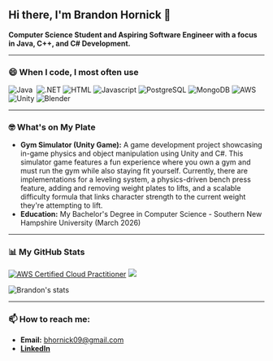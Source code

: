 ## Hi there, I'm Brandon Hornick 👋
**Computer Science Student and Aspiring Software Engineer with a focus in Java, C++, and C# Development.**

---

### 😄 When I code, I most often use
<p>
  <img alt="Java" src="https://img.shields.io/badge/Java-orange?style=flat&logo=openjdk" />
  <img alt "C++" src="https://img.shields.io/badge/-C++-00599C?style=flat&logo=cplusplus&logoColor=white"/>
  <img alt=".NET" src="https://img.shields.io/badge/-.NET-512BD4?style=flat&logo=dotnet&logoColor=white"/>
  <img alt="HTML" src="https://img.shields.io/badge/-HTML5-E34F26?style=flat-square&logo=html5&logoColor=white" />
  <img alt="Javascript" src="https://img.shields.io/badge/-javascript-f7df1c?style=flat-square&logo=javascript&logoColor=black"/>
  <img alt="PostgreSQL" src="https://img.shields.io/badge/-PostgreSQL-4169E1?style=flat&logo=postgresql&logoColor=white"/>
  <img alt="MongoDB" src="https://img.shields.io/badge/-MongoDB-13aa52?style=flat-square&logo=mongodb&logoColor=white"/>
  <img alt="AWS" src="https://img.shields.io/badge/-Amazon AWS-232F3E?style=flat&logo=amazonaws&logoColor=white"/>
  <img alt="Unity" src="https://img.shields.io/badge/-Unity-000000?style=flat&logo=unity&logoColor=white"/>
  <img alt="Blender" src="https://img.shields.io/badge/-Blender-E87D0D?style=flat&logo=blender&logoColor=white"/>
</p>
  
---

### 🤓 What's on My Plate
* **Gym Simulator (Unity Game):** A game development project showcasing in-game physics and object manipulation using Unity and C#. This simulator game features a fun experience where you own a gym and must run the gym while also staying fit yourself. Currently, there are implementations for a leveling system, a physics-driven bench press feature, adding and removing weight plates to lifts, and a scalable difficulty formula that links character strength to the current weight they're attempting to lift.
* **Education:**  My Bachelor's Degree in Computer Science - Southern New Hampshire University (March 2026) 

---

### 📊 My GitHub Stats 
[![AWS Certified Cloud Practitioner](https://images.credly.com/images/a590212f-93d3-467d-9279-b1d120a1c62f/AWS-Cloud-Practitioner-2024.png)](https://www.credly.com/badges/bdbbd440-00bb-4892-80e4-84eb83baf183/public_url)
<img src="//cdn.credly.com/assets/utilities/embed.js"/>

![Brandon's stats](https://github-readme-stats.vercel.app/api?username=bhornick09&hide_border=true&show_icons=true&bg_color=151515&title_color=fb4362&icon_color=fb4362&text_bold=false&text_color=9e9e9e)

---

### 📫 How to reach me:
* **Email:** bhornick09@gmail.com
* [**LinkedIn**](https://www.linkedin.com/in/brandon-hornick-309343256/)
  

